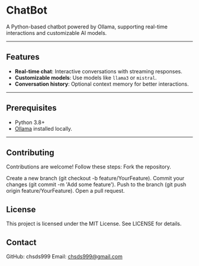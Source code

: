 # ChatBot

A Python-based chatbot powered by Ollama, supporting real-time interactions and customizable AI models.

---

## Features
- **Real-time chat**: Interactive conversations with streaming responses.
- **Customizable models**: Use models like `llama3` or `mistral`.
- **Conversation history**: Optional context memory for better interactions.

---

## Prerequisites
- Python 3.8+
- [Ollama](https://ollama.ai/) installed locally.

---

## Contributing
Contributions are welcome! Follow these steps:
Fork the repository.

Create a new branch (git checkout -b feature/YourFeature).
Commit your changes (git commit -m 'Add some feature').
Push to the branch (git push origin feature/YourFeature).
Open a pull request.

## License
This project is licensed under the MIT License. See LICENSE for details.

## Contact
GitHub: chsds999
Email: chsds999@gmail.com
